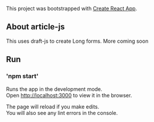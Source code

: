 This project was bootstrapped with [Create React App](https://github.com/facebook/create-react-app).

## About article-js
This uses draft-js to create Long forms.
More coming soon

## Run 
  ### 'npm start'

Runs the app in the development mode.<br>
Open [http://localhost:3000](http://localhost:3000) to view it in the browser.

The page will reload if you make edits.<br>
You will also see any lint errors in the console.


